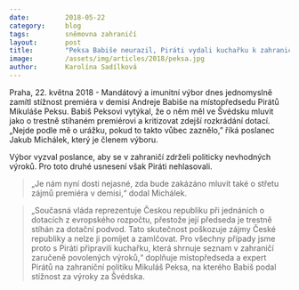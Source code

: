 ```yaml
---
date:         2018-05-22
category:     blog
tags:         sněmovna zahraničí
layout:       post
title:        "Peksa Babiše neurazil, Piráti vydali kuchařku k zahraničním jednáním"
image:        /assets/img/articles/2018/peksa.jpg
author:       Karolína Sadílková
---
```


Praha, 22. května 2018 - Mandátový a imunitní výbor dnes jednomyslně zamítl stížnost premiéra v demisi Andreje Babiše na místopředsedu Pirátů Mikuláše Peksu. Babiš Peksovi vytýkal, že o něm měl ve Švédsku mluvit jako o trestně stíhaném premiérovi a kritizovat zdejší rozkrádání dotací. „Nejde podle mě o urážku, pokud to takto vůbec zaznělo,” říká poslanec Jakub Michálek, který je členem výboru.

Výbor vyzval poslance, aby se v zahraničí zdrželi politicky nevhodných výroků. Pro toto druhé usnesení však Piráti nehlasovali. 

> „Je nám nyní dosti nejasné, zda bude zakázáno mluvit také o střetu zájmů premiéra v demisi,“ dodal Michálek.

> „Současná vláda reprezentuje Českou republiku při jednáních o dotacích z evropského rozpočtu, přestože její předseda je trestně stíhán za dotační podvod. Tato skutečnost poškozuje zájmy České republiky a nelze ji pomíjet a zamlčovat. Pro všechny případy jsme proto s Piráti připravili kuchařku, která shrnuje seznam v zahraničí zaručeně povolených výroků,“ doplňuje místopředseda a expert Pirátů na zahraniční politiku Mikuláš Peksa, na kterého Babiš podal stížnost za výroky za Švédska.


